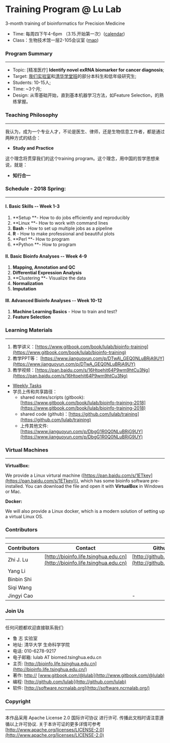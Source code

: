 # Training Program @ Lu Lab

3-month training of bioinformatics for Precision Medicine

* Time:   每周四下午4-6pm （3.15.开始第一次）\([calendar](https://calendar.google.com/calendar/embed?src=rhfq9d5sr46lqjpg3vd1ncbosc%40group.calendar.google.com&ctz=Asia%2FShanghai)\)
* Class：生物技术馆一层2-105会议室 \([map](http://bioinfo.life.tsinghua.edu.cn/map)\)

### Program Summary

---

* Topic: \[精准医疗\] **Identify novel exRNA biomarker for cancer diagnosis**;
* Target: [我们实验室](http://bioinfo.life.tsinghua.edu.cn)和[清华学堂班](http://xuetangban.life.tsinghua.edu.cn/)的部分本科生和低年级研究生;
* Students: 10-15人;
* Time:  ~3个月;
* Design: 从零基础开始，直到基本机器学习方法，如Feature Selection，的熟练掌握。

### Teaching Philosophy

---

我认为，成为一个专业人才，不论是医生、律师，还是生物信息工作者，都是通过两种方式的结合：

* **Study and Practice**

这个理念将贯穿我们的这个training program。这个理念，用中国的哲学思想来说，就是：

* **知行合一**

### Schedule - 2018 Spring:

---

#### I. Basic Skills  -- Week 1-3

1. **Setup **- How to do  jobs efficiently and reproducibly 
2. **Linux **- How to work with command lines
3. **Bash** - How to set up multiple jobs as a pipeline
4. **R** - How to make professional and beautiful plots
5. **Perl **- How to program
6. **Python **- How to program

#### II. Basic Bioinfo Analyses  -- Week 4-9

1. **Mapping, Annotation **and** QC**
2. **Differential Expression Analysis**
3. **Clustering **- Visualize the data
4. **Normalization** 
5. **Imputation**

#### III. Advanced Bioinfo Analyses  -- Week 10-12

1. **Machine Learning Basics** - How to train and test?
2. **Feature Selection**

### 

### Learning Materials

---

1. 教学讲义：[https://www.gitbook.com/book/lulab/bioinfo-training](https://www.gitbook.com/book/lulab/bioinfo-training)
2. 教学PPT等： [https://www.jianguoyun.com/p/DTwA\_GEQ0NLuBRjA9UY](https://www.jianguoyun.com/p/DTwA_GEQ0NLuBRjA9UY)
3. 教学视频：[https://pan.baidu.com/s/16Htoehit64P9wm9htCu3Ng](https://pan.baidu.com/s/16Htoehit64P9wm9htCu3Ng) 


* [Weekly Tasks](https://www.evernote.com/l/ABLx7HO9EENIWo3yr8mpimxyiezYWxVm8HI)
* 学员上传和共享路径：
  * shared notes/scripts \(gitbook\): [https://www.gitbook.com/book/lulab/bioinfo-training-2018](https://www.gitbook.com/book/lulab/bioinfo-training-2018)
  * shared code \(github\)：[https://github.com/lulab/training](https://github.com/lulab/training)
  * 上传其他文件: [https://www.jianguoyun.com/p/DbgG1R0Q0NLuBRjG9UY](https://www.jianguoyun.com/p/DbgG1R0Q0NLuBRjG9UY)

### Virtual Machines

---

**VirtualBox:**

We provide a Linux virtural machine \([https://pan.baidu.com/s/1ETkey](https://pan.baidu.com/s/1ETkey)\), which has some bioinfo software pre-installed. You can download the file and open it with **VirtualBox** in Windows or Mac.

**Docker:**

We will also provide a Linux docker, which is a modern solution of setting up a virtual Linux OS.

### Contributors

---

| Contributors | Contact | Github |
| --- | --- | --- |
| Zhi J. Lu | [http://bioinfo.life.tsinghua.edu.cn](http://bioinfo.life.tsinghua.edu.cn) | [http://github.com/lulab](http://github.com/lulab) |
| Yang Li |  |  |
| Binbin Shi |  |  |
| Siqi Wang |  |  |
| Jingyi Cao |  | - |

### Join Us

---

任何问题都欢迎直接联系我们:

* 鲁 志  实验室
* 地址: 清华大学 生命科学学院
* 电话: 010-6278-9217
* 电子邮箱: lulab AT biomed.tsinghua.edu.cn
* 主页: [http://bioinfo.life.tsinghua.edu.cn](http://bioinfo.life.tsinghua.edu.cn/)
* 著作: [http://](http://www.gitbook.com/@lulab)  [www.gitbook.com/@lulab](http://www.gitbook.com/@lulab)
* 编程: [http://github.com/lulab](http://github.com/lulab)
* 软件: [http://software.ncrnalab.org](http://software.ncrnalab.org/)

### Copyright

---

本作品采用 Apache License 2.0 国际许可协议 进行许可. 传播此文档时请注意遵循以上许可协议. 关于本许可证的更多详情可参考 [http://www.apache.org/licenses/LICENSE-2.0](http://www.apache.org/licenses/LICENSE-2.0)


